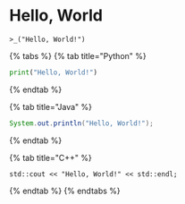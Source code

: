 # Hello, World

```
>_("Hello, World!")
```



{% tabs %}
{% tab title="Python" %}
```python
print("Hello, World!")
```
{% endtab %}

{% tab title="Java" %}
```java
System.out.println("Hello, World!");
```
{% endtab %}

{% tab title="C++" %}
```
std::cout << "Hello, World!" << std::endl;
```
{% endtab %}
{% endtabs %}
